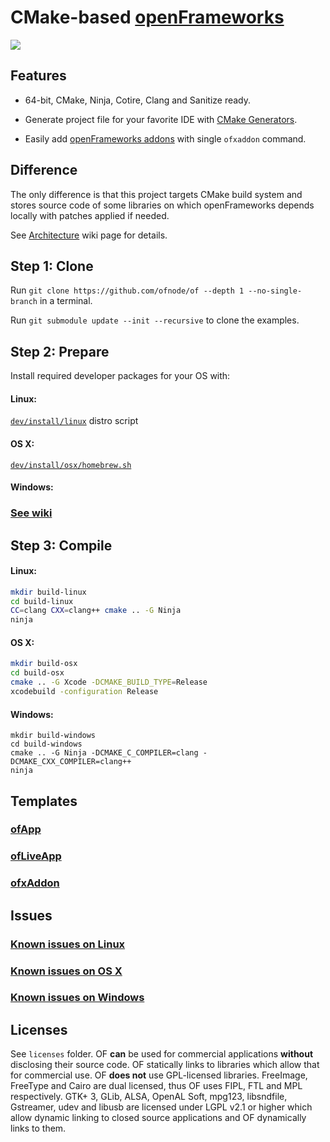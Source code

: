 CMake-based [openFrameworks](https://github.com/openframeworks/openFrameworks)
==============================================================================


![](http://i.imgur.com/wKDVkN6.png)


Features
--------

 - 64-bit, CMake, Ninja, Cotire, Clang and Sanitize ready.

 - Generate project file for your favorite IDE with [CMake Generators](http://www.cmake.org/cmake/help/v3.0/manual/cmake-generators.7.html#extra-generators).
 
 - Easily add [openFrameworks addons](http://ofxaddons.com) with single `ofxaddon` command.


Difference
----------

The only difference is that this project targets CMake build system and stores source code of some libraries on which openFrameworks depends locally with patches applied if needed.

See [Architecture](https://github.com/ofnode/of/wiki/Architecture) wiki page for details.


Step 1: Clone
-------------

Run `git clone https://github.com/ofnode/of --depth 1 --no-single-branch` in a terminal.

Run `git submodule update --init --recursive` to clone the examples.

Step 2: Prepare
---------------

Install required developer packages for your OS with:

#### Linux:

[`dev/install/linux`](https://github.com/ofnode/of/tree/master/dev/install/linux) distro script

#### OS X:

[`dev/install/osx/homebrew.sh`](https://github.com/ofnode/of/tree/master/dev/install/osx/homebrew.sh)

#### Windows:

### [See wiki](https://github.com/ofnode/of/wiki/Instructions-for-Windows)


Step 3: Compile
---------------

#### Linux:

```bash
mkdir build-linux
cd build-linux
CC=clang CXX=clang++ cmake .. -G Ninja
ninja
```

#### OS X:

```bash
mkdir build-osx
cd build-osx
cmake .. -G Xcode -DCMAKE_BUILD_TYPE=Release
xcodebuild -configuration Release
```

#### Windows:

```batch
mkdir build-windows
cd build-windows
cmake .. -G Ninja -DCMAKE_C_COMPILER=clang -DCMAKE_CXX_COMPILER=clang++
ninja
```


Templates
---------

### [ofApp](https://github.com/ofnode/ofApp)
### [ofLiveApp](https://github.com/ofnode/ofLiveApp)
### [ofxAddon](https://github.com/ofnode/ofxAddon)


Issues
------

### [Known issues on Linux](https://gist.github.com/0470684110f443ce3f01)
### [Known issues on OS X](https://gist.github.com/85bda4b8cf8016210e4a)
### [Known issues on Windows](https://gist.github.com/9e7635b1a51f65f72062)


Licenses
--------

See `licenses` folder. OF **can** be used for commercial applications **without** disclosing their source code. OF statically links to libraries which allow that for commercial use. OF **does not** use GPL-licensed libraries. FreeImage, FreeType and Cairo are dual licensed, thus OF uses FIPL, FTL and MPL respectively. GTK+ 3, GLib, ALSA, OpenAL Soft, mpg123, libsndfile, Gstreamer, udev and libusb are licensed under LGPL v2.1 or higher which allow dynamic linking to closed source applications and OF dynamically links to them.
